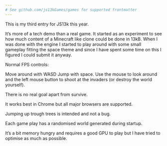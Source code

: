 ```yaml
---
# See github.com/js13kGames/games for supported frontmatter
---
```

This is my third entry for JS13k this year.

It’s more of a tech demo than a real game. It started as an experiment to see how much content of a Minecraft like clone could be done in 13kB. When I was done with the engine I started to play around with some small gameplay fitting the space theme and since I have spent some time on this I figured I could submit it anyway.

Normal FPS controls:

Move around with WASD
Jump with space.
Use the mouse to look around and the left mouse button to shoot at the invaders (or destroy the world yourself).

There is no real goal apart from survive. 

It works best in Chrome but all major browsers are supported. 

Jumping up trough trees is intended and not a bug.

Each game play has a randomised world generated during startup.

It’s a bit memory hungry and requires a good GPU to play but I have tried to optimise as much as possible.